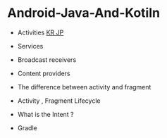 # Android-Java-And-Kotiln



* Activities [KR ](Android/Activities_KR.md)[ JP](Android/Activities_JP.md)  
* Services
* Broadcast receivers
* Content providers

* The difference between activity and fragment

* Activity , Fragment Lifecycle

* What is the Intent ? 

* Gradle
